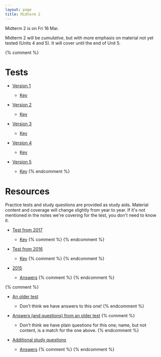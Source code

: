 ```yaml
---
layout: page
title: Midterm 2
---
```


Midterm 2 is on Fri 16 Mar. 

Midterm 2 will be _cumulative_, but with more emphasis on material not yet tested (Units 4 and 5). It will cover until the end of Unit 5. 

{% comment %} 
# Tests

* [Version 1](materials/midterm2.1.test.pdf)
    * [Key](materials/midterm2.1.key.pdf)

* [Version 2](materials/midterm2.2.test.pdf)
    * [Key](materials/midterm2.2.key.pdf)

* [Version 3](materials/midterm2.3.test.pdf)
    * [Key](materials/midterm2.3.key.pdf)

* [Version 4](materials/midterm2.4.test.pdf)
    * [Key](materials/midterm2.4.key.pdf)

* [Version 5](materials/midterm2.5.test.pdf)
    * [Key](materials/midterm2.5.key.pdf)
{% endcomment %} 

# Resources

Practice tests and study questions are provided as study aids. Material content and coverage will change slightly from year to year. If it's not mentioned in the notes we're covering for the test, you don't need to know it.

* [Test from 2017](materials/2017/midterm2.1.test.pdf) 
    * [Key](materials/2017/midterm2.1.key.pdf)
{% comment %}
{% endcomment %} 

* [Test from 2016](materials/2016/midterm2.3.test.pdf) 
    * [Key](materials/2016/midterm2.3.key.pdf)
{% comment %}
{% endcomment %} 

* [2015](http://lalashan.mcmaster.ca/3SS/2015/midterm2.1.test.pdf)
    * [Answers](http://lalashan.mcmaster.ca/3SS/2015/midterm2.1.key.pdf)
{% comment %} 
{% endcomment %} 

{% comment %} 
* [An older test](http://lalashan.mcmaster.ca/3SS/2012/midterm2.test.pdf)
	* Don't think we have answers to this one!
{% endcomment %} 

* [Answers (and questions) from an older test](http://lalashan.mcmaster.ca/3SS/2012/midterm2.key.pdf)
{% comment %} 
	* Don't think we have plain questions for this one; name, but not content, is a match for the one above.
{% endcomment %} 

* [Additional study questions](http://lalashan.mcmaster.ca/3SS/2015/midterm23sq.sq.pdf)
    * [Answers](http://lalashan.mcmaster.ca/3SS/2015/midterm23sq.key.pdf)
{% comment %} 
{% endcomment %} 
